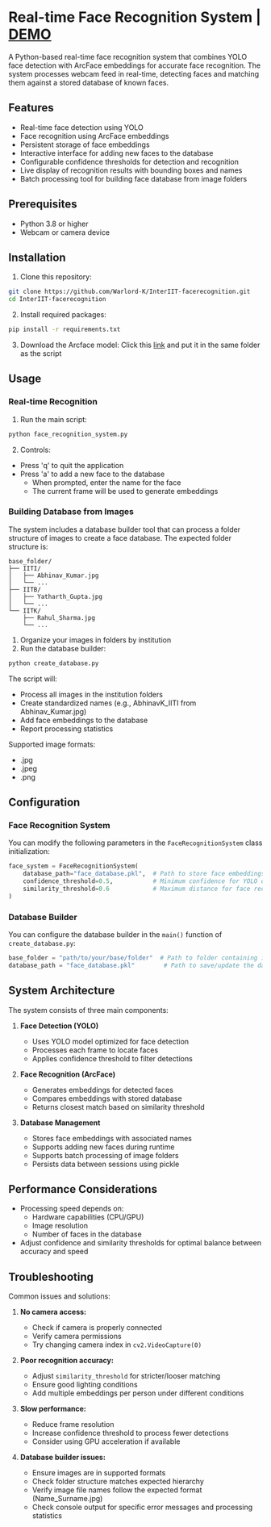 # Real-time Face Recognition System | [DEMO](https://huggingface.co/spaces/Warlord-K/FaceRecognition-InterIIT)

A Python-based real-time face recognition system that combines YOLO face detection with ArcFace embeddings for accurate face recognition. The system processes webcam feed in real-time, detecting faces and matching them against a stored database of known faces.

## Features

- Real-time face detection using YOLO
- Face recognition using ArcFace embeddings
- Persistent storage of face embeddings
- Interactive interface for adding new faces to the database
- Configurable confidence thresholds for detection and recognition
- Live display of recognition results with bounding boxes and names
- Batch processing tool for building face database from image folders

## Prerequisites

- Python 3.8 or higher
- Webcam or camera device

## Installation

1. Clone this repository:
```bash
git clone https://github.com/Warlord-K/InterIIT-facerecognition.git
cd InterIIT-facerecognition
```

2. Install required packages:
```bash
pip install -r requirements.txt
```

3. Download the Arcface model: Click this [link](https://www.digidow.eu/f/datasets/arcface-tensorflowlite/model.tflite) and put it in the same folder as the script

## Usage

### Real-time Recognition

1. Run the main script:
```bash
python face_recognition_system.py
```

2. Controls:
- Press 'q' to quit the application
- Press 'a' to add a new face to the database
  - When prompted, enter the name for the face
  - The current frame will be used to generate embeddings

### Building Database from Images

The system includes a database builder tool that can process a folder structure of images to create a face database. The expected folder structure is:

```
base_folder/
├── IITI/
│   ├── Abhinav_Kumar.jpg
│   └── ...
├── IITB/
│   ├── Yatharth_Gupta.jpg
│   └── ...
└── IITK/
    ├── Rahul_Sharma.jpg
    └── ...
```

1. Organize your images in folders by institution
2. Run the database builder:
```bash
python create_database.py
```

The script will:
- Process all images in the institution folders
- Create standardized names (e.g., AbhinavK_IITI from Abhinav_Kumar.jpg)
- Add face embeddings to the database
- Report processing statistics

Supported image formats:
- .jpg
- .jpeg
- .png

## Configuration

### Face Recognition System

You can modify the following parameters in the `FaceRecognitionSystem` class initialization:

```python
face_system = FaceRecognitionSystem(
    database_path="face_database.pkl",  # Path to store face embeddings
    confidence_threshold=0.5,           # Minimum confidence for YOLO detection
    similarity_threshold=0.6            # Maximum distance for face recognition match
)
```

### Database Builder

You can configure the database builder in the `main()` function of `create_database.py`:

```python
base_folder = "path/to/your/base/folder"  # Path to folder containing institution folders
database_path = "face_database.pkl"        # Path to save/update the database
```

## System Architecture

The system consists of three main components:

1. **Face Detection (YOLO)**
   - Uses YOLO model optimized for face detection
   - Processes each frame to locate faces
   - Applies confidence threshold to filter detections

2. **Face Recognition (ArcFace)**
   - Generates embeddings for detected faces
   - Compares embeddings with stored database
   - Returns closest match based on similarity threshold

3. **Database Management**
   - Stores face embeddings with associated names
   - Supports adding new faces during runtime
   - Supports batch processing of image folders
   - Persists data between sessions using pickle

## Performance Considerations

- Processing speed depends on:
  - Hardware capabilities (CPU/GPU)
  - Image resolution
  - Number of faces in the database
- Adjust confidence and similarity thresholds for optimal balance between accuracy and speed

## Troubleshooting

Common issues and solutions:

1. **No camera access:**
   - Check if camera is properly connected
   - Verify camera permissions
   - Try changing camera index in `cv2.VideoCapture(0)`

2. **Poor recognition accuracy:**
   - Adjust `similarity_threshold` for stricter/looser matching
   - Ensure good lighting conditions
   - Add multiple embeddings per person under different conditions

3. **Slow performance:**
   - Reduce frame resolution
   - Increase confidence threshold to process fewer detections
   - Consider using GPU acceleration if available

4. **Database builder issues:**
   - Ensure images are in supported formats
   - Check folder structure matches expected hierarchy
   - Verify image file names follow the expected format (Name_Surname.jpg)
   - Check console output for specific error messages and processing statistics